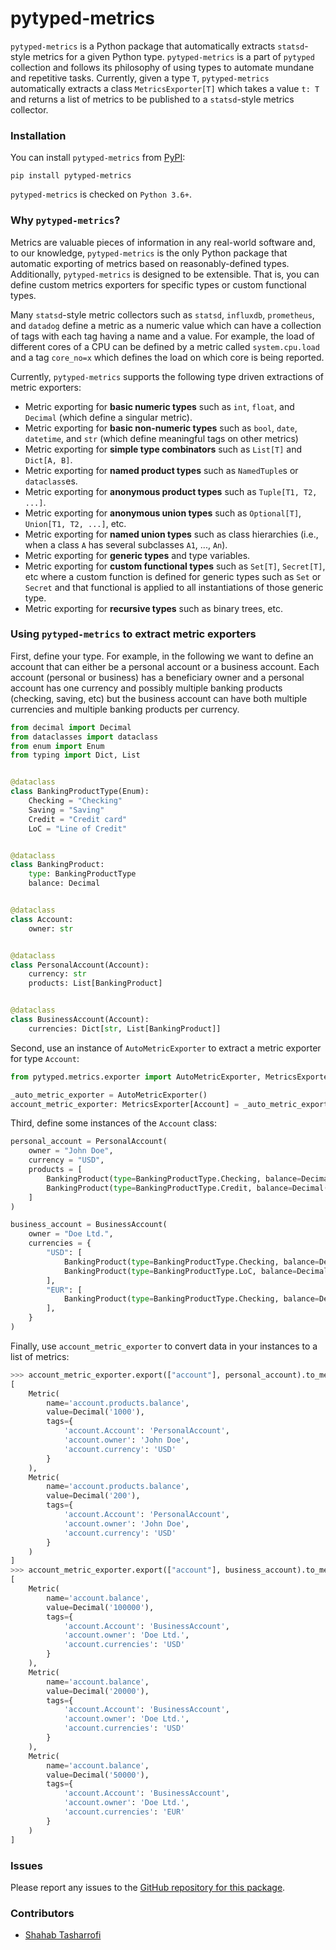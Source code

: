 # pytyped-metrics

`pytyped-metrics` is a Python package that automatically extracts `statsd`-style metrics for a given Python type.
`pytyped-metrics` is a part of `pytyped` collection and follows its philosophy of using types to automate mundane and repetitive tasks.
Currently, given a type `T`, `pytyped-metrics` automatically extracts a class `MetricsExporter[T]` which takes a value `t: T` and returns a list of metrics to be published to a `statsd`-style metrics collector.

### Installation

You can install `pytyped-metrics` from [PyPI](https://pypi.org/):

```
pip install pytyped-metrics
```

`pytyped-metrics` is checked on `Python 3.6+`.

### Why `pytyped-metrics`?

Metrics are valuable pieces of information in any real-world software and, to our knowledge, `pytyped-metrics` is the only Python package that automatic exporting of metrics based on reasonably-defined types.
Additionally, `pytyped-metrics` is designed to be extensible.
That is, you can define custom metrics exporters for specific types or custom functional types.

Many `statsd`-style metric collectors such as `statsd`, `influxdb`, `prometheus`, and `datadog` define a metric as a numeric value which can have a collection of tags with each tag having a name and a value.
For example, the load of different cores of a CPU can be defined by a metric called `system.cpu.load` and a tag `core_no=x` which defines the load on which core is being reported.

Currently, `pytyped-metrics` supports the following type driven extractions of metric exporters:
- Metric exporting for **basic numeric types** such as `int`, `float`, and `Decimal` (which define a singular metric).
- Metric exporting for **basic non-numeric types** such as `bool`, `date`, `datetime`, and `str` (which define meaningful tags on other metrics)
- Metric exporting for **simple type combinators** such as `List[T]` and `Dict[A, B]`.
- Metric exporting for **named product types** such as `NamedTuple`s or `dataclass`es.
- Metric exporting for **anonymous product types** such as `Tuple[T1, T2, ...]`.
- Metric exporting for **anonymous union types** such as `Optional[T]`, `Union[T1, T2, ...]`, etc.
- Metric exporting for **named union types** such as class hierarchies (i.e., when a class `A` has several subclasses `A1`, ..., `An`).
- Metric exporting for **generic types** and type variables.
- Metric exporting for **custom functional types** such as `Set[T]`, `Secret[T]`, etc where a custom function is defined for generic types such as `Set` or `Secret` and that functional is applied to all instantiations of those generic type.
- Metric exporting for **recursive types** such as binary trees, etc.

### Using `pytyped-metrics` to extract metric exporters

First, define your type. For example, in the following we want to define an account that can either be a personal account or a business account.
Each account (personal or business) has a beneficiary owner and a personal account has one currency and possibly multiple banking products (checking, saving, etc) but the business account can have both multiple currencies and multiple banking products per currency.

```python
from decimal import Decimal
from dataclasses import dataclass
from enum import Enum
from typing import Dict, List


@dataclass
class BankingProductType(Enum):
    Checking = "Checking"
    Saving = "Saving"
    Credit = "Credit card"
    LoC = "Line of Credit"


@dataclass
class BankingProduct:
    type: BankingProductType
    balance: Decimal


@dataclass
class Account:
    owner: str


@dataclass
class PersonalAccount(Account):
    currency: str
    products: List[BankingProduct]


@dataclass
class BusinessAccount(Account):
    currencies: Dict[str, List[BankingProduct]]
```

Second, use an instance of `AutoMetricExporter` to extract a metric exporter for type `Account`:

```python
from pytyped.metrics.exporter import AutoMetricExporter, MetricsExporter

_auto_metric_exporter = AutoMetricExporter()
account_metric_exporter: MetricsExporter[Account] = _auto_metric_exporter.extract(Account)
```

Third, define some instances of the `Account` class:

```python
personal_account = PersonalAccount(
    owner = "John Doe",
    currency = "USD",
    products = [
        BankingProduct(type=BankingProductType.Checking, balance=Decimal(1000)),
        BankingProduct(type=BankingProductType.Credit, balance=Decimal(200))
    ]
)

business_account = BusinessAccount(
    owner = "Doe Ltd.",
    currencies = {
        "USD": [
            BankingProduct(type=BankingProductType.Checking, balance=Decimal(100000)),
            BankingProduct(type=BankingProductType.LoC, balance=Decimal(20000))
        ],
        "EUR": [
            BankingProduct(type=BankingProductType.Checking, balance=Decimal(50000)),
        ],
    }
) 
```

Finally, use `account_metric_exporter` to convert data in your instances to a list of metrics:

```python
>>> account_metric_exporter.export(["account"], personal_account).to_metrics({})
[
    Metric(
        name='account.products.balance',
        value=Decimal('1000'),
        tags={
            'account.Account': 'PersonalAccount',
            'account.owner': 'John Doe',
            'account.currency': 'USD'
        }
    ),
    Metric(
        name='account.products.balance',
        value=Decimal('200'),
        tags={
            'account.Account': 'PersonalAccount',
            'account.owner': 'John Doe',
            'account.currency': 'USD'
        }
    )
]
>>> account_metric_exporter.export(["account"], business_account).to_metrics({})
[
    Metric(
        name='account.balance',
        value=Decimal('100000'),
        tags={
            'account.Account': 'BusinessAccount',
            'account.owner': 'Doe Ltd.',
            'account.currencies': 'USD'
        }
    ),
    Metric(
        name='account.balance',
        value=Decimal('20000'),
        tags={
            'account.Account': 'BusinessAccount',
            'account.owner': 'Doe Ltd.',
            'account.currencies': 'USD'
        }
    ),
    Metric(
        name='account.balance',
        value=Decimal('50000'),
        tags={
            'account.Account': 'BusinessAccount',
            'account.owner': 'Doe Ltd.',
            'account.currencies': 'EUR'
        }
    )
]
```

### Issues

Please report any issues to the [GitHub repository for this package](https://github.com/stasharrofi/pytyped).

### Contributors

- [Shahab Tasharrofi](mailto:shahab.tasharrofi@gmail.com)
